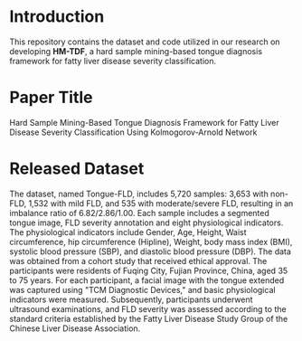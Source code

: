 # Introduction
This repository contains the dataset and code utilized in our research on developing **HM-TDF**, a hard sample mining-based tongue diagnosis framework for fatty liver disease severity classification. 
# Paper Title
Hard Sample Mining-Based Tongue Diagnosis Framework for Fatty Liver Disease Severity Classification Using Kolmogorov-Arnold Network
# Released Dataset
The dataset, named Tongue-FLD, includes 5,720 samples: 3,653 with non-FLD, 1,532 with mild FLD, and 535 with moderate/severe FLD, resulting in an imbalance ratio of 6.82/2.86/1.00. Each sample includes a segmented tongue image, FLD severity annotation and eight physiological indicators. The physiological indicators include Gender, Age, Height, Waist circumference, hip circumference (Hipline), Weight, body mass index (BMI), systolic blood pressure (SBP), and diastolic blood pressure (DBP). The data was obtained from a cohort study that received ethical approval. The participants were residents of Fuqing City, Fujian Province, China, aged 35 to 75 years. For each participant, a facial image with the tongue extended was captured using "TCM Diagnostic Devices," and basic physiological indicators were measured. Subsequently, participants underwent ultrasound examinations, and FLD severity was assessed according to the standard criteria established by the Fatty Liver Disease Study Group of the Chinese Liver Disease Association. 
